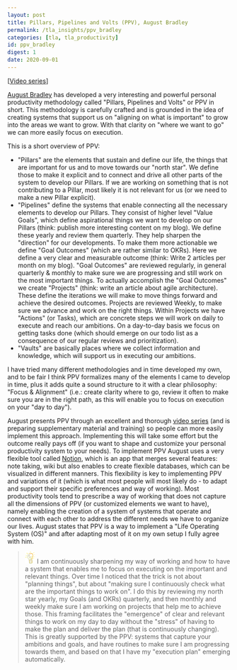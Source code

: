 ```yaml
---
layout: post
title: Pillars, Pipelines and Volts (PPV), August Bradley
permalink: /tla_insights/ppv_bradley
categories: [tla, tla_productivity]
id: ppv_bradley
digest: 1
date: 2020-09-01
---
```


[[Video series](http://notionproductivity.com)]

[August Bradley](https://twitter.com/augustbradley) has developed a very interesting and powerful personal productivity methodology called "Pillars, Pipelines and Volts" or PPV in short. This methodology is carefully crafted and is grounded in the idea of creating systems that support us on "aligning on what is important" to grow into the areas we want to grow. With that clarity on "where we want to go" we can more easily focus on execution.

This is a short overview of PPV:

- "Pillars" are the elements that sustain and define our life, the things that are important for us and to move towards our "north star". We define those to make it explicit and to connect and drive all other parts of the system to develop our Pillars. If we are working on something that is not contributing to a Pillar, most likely it is not relevant for us (or we need to make a new Pillar explicit).
- "Pipelines" define the systems that enable connecting all the necessary elements to develop our Pillars. They consist of higher level "Value Goals", which define aspirational things we want to develop on our Pillars (think: publish more interesting content on my blog). We define these yearly and review them quarterly. They help sharpen the "direction" for our developments. To make them more actionable we define "Goal Outcomes" (which are rather similar to OKRs). Here we define a very clear and measurable outcome (think: Write 2 articles per month on my blog). "Goal Outcomes" are reviewed regularly, in general quarterly & monthly to make sure we are progressing and still work on the most important things. To actually accomplish the "Goal Outcomes" we create "Projects" (think: write an article about agile architecture). These define the iterations we will make to move things forward and achieve the desired outcomes. Projects are reviewed Weekly, to make sure we advance and work on the right things. Within Projects we have "Actions" (or Tasks), which are concrete steps we will work on daily to execute and reach our ambitions. On a day-to-day basis we focus on getting tasks done (which should emerge on our todo list as a consequence of our regular reviews and prioritization).
- "Vaults" are basically places where we collect information and knowledge, which will support us in executing our ambitions.

I have tried many different methodologies and in time developed my own, and to be fair I think PPV formalizes many of the elements I came to develop in time, plus it adds quite a sound structure to it with a clear philosophy: "Focus & Alignment" (i.e.: create clarity where to go, review it often to make sure you are in the right path, as this will enable you to focus on execution on your "day to day"). 

August presents PPV through an excellent and thorough [video series](http://notionproductivity.com/) (and is preparing supplementary material and training) so people can more easily implement this approach. Implementing this will take some effort but the outcome really pays off (if you want to shape and customize your personal productivity system to your needs). To implement PPV August uses a very flexible tool called [Notion](https://www.notion.so/), which is an app that merges several features: note taking, wiki but also enables to create flexible databases, which can be visualized in different manners. This flexibility is key to implementing PPV and variations of it (which is what most people will most likely do - to adapt and support their specific preferences and way of working). Most productivity tools tend to prescribe a way of working that does not capture all the dimensions of PPV (or customized elements we want to have), namely enabling the creation of a system of systems that operate and connect with each other to address the different needs we have to organize our lives. August states that PPV is a way to implement a "Life Operating System (OS)" and after adapting most of it on my own setup I fully agree with him.

> ![light](/assets/light-bulb.png) I am continuously sharpening my way of working and how to have a system that enables me to focus on executing on the important and relevant things. Over time I noticed that the trick is not about "planning things", but about "making sure I continuously check what are the important things to work on". I do this by reviewing my north star yearly, my Goals (and OKRs) quarterly, and then monthly and weekly make sure I am working on projects that help me to achieve those. This framing facilitates the "emergence" of clear and relevant things to work on my day to day without the "stress" of having to make the plan and deliver the plan (that is continuously changing). This is greatly supported by the PPV: systems that capture your ambitions and goals, and have routines to make sure I am progressing towards them, and based on that I have my "execution plan" emerging automatically.
